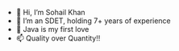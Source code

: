 - 👋 Hi, I’m Sohail Khan
- 👀 I’m an SDET, holding 7+ years of experience
- 💞️ Java is my first love
- 📫 Quality over Quantity!!

<!---
sohailk8080/sohailk8080 is a ✨ special ✨ repository because its `README.md` (this file) appears on your GitHub profile.
You can click the Preview link to take a look at your changes.
--->
